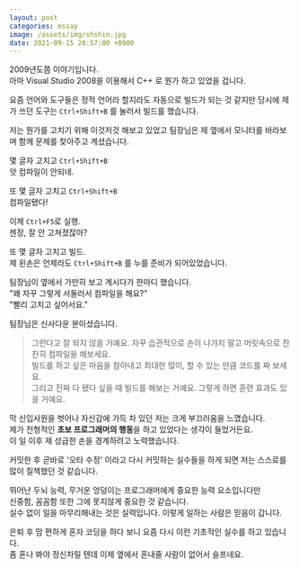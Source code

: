 ```yaml
---
layout: post
categories: essay
image: /assets/img/shshin.jpg
date: 2021-09-15 20:57:00 +0900
---
```


2009년도쯤 이야기입니다.  
아마 Visual Studio 2008을 이용해서 C++ 로 뭔가 하고 있었을 겁니다.

요즘 언어와 도구들은 정적 언어라 할지라도 자동으로 빌드가 되는 것 같지만 당시에 제가 쓰던 도구는 `Ctrl+Shift+B` 를 눌러서 빌드를 했습니다.

저는 뭔가를 고치기 위해 이것저것 해보고 있었고 팀장님은 제 옆에서 모니터를 바라보며 함께 문제를 찾아주고 계셨습니다.

몇 글자 고치고 `Ctrl+Shift+B`  
앗 컴파일이 안되네.  

또 몇 글자 고치고 `Ctrl+Shift+B`  
컴파일됐다!  

이제 `Ctrl+F5`로 실행.  
젠장, 잘 안 고쳐졌잖아?  

또 몇 글자 고치고 빌드.  
제 왼손은 언제라도 `Ctrl+Shift+B` 를 누를 준비가 되어있었습니다.

팀장님이 옆에서 가만히 보고 계시다가 한마디 했습니다.  
"왜 자꾸 그렇게 서둘러서 컴파일을 해요?"  
"빨리 고치고 싶어서요."

팀장님은 신사다운 분이셨습니다.
> 그런다고 잘 되지 않을 거예요. 자꾸 습관적으로 손이 나가지 말고 머릿속으로 찬찬히 컴파일을 해보세요.  
> 빌드를 하고 싶은 마음을 참아내고 최대한 많이, 할 수 있는 만큼 코드를 짜 보세요.  
> 그리고 진짜 다 됐다 싶을 때 빌드를 해보는 거예요. 그렇게 하면 훈련 효과도 있을 거예요.

막 신입사원을 벗어나 자신감에 가득 차 있던 저는 크게 부끄러움을 느꼈습니다.    
제가 전형적인 **초보 프로그래머의 행동**을 하고 있었다는 생각이 들었거든요.  
이 일 이후 제 성급한 손을 경계하려고 노력했습니다.

커밋한 후 곧바로 '오타 수정' 이라고 다시 커밋하는 실수들을 하게 되면 저는 스스로를 많이 질책했던 것 같습니다.

뛰어난 두뇌 능력, 무거운 엉덩이는 프로그래머에게 중요한 능력 요소입니다만  
신중함, 꼼꼼함 또한 그에 못지않게 중요한 것 같습니다.  
실수 없이 일을 마무리해내는 것은 실력입니다. 이렇게 일하는 사람은 믿음이 갑니다.

은퇴 후 맘 편하게 혼자 코딩을 하다 보니 요즘 다시 이런 기초적인 실수를 하고 있습니다.  
좀 혼나 봐야 정신차릴 텐데 이제 옆에서 혼내줄 사람이 없어서 슬프네요.
